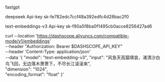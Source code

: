 fastgpt

deepseek Api-key
sk-fe782edc7ccf48a392edfc4d28bac2f0

text-embeddings-v3 Api-key
sk-f90a5f8ba0f1495cb0acce8256427ad6

curl --location 'https://dashscope.aliyuncs.com/compatible-mode/v1/embeddings' \
--header "Authorization: Bearer $DASHSCOPE_API_KEY" \
--header 'Content-Type: application/json' \
--data '{
    "model": "text-embedding-v3",
    "input": "风急天高猿啸哀，渚清沙白鸟飞回，无边落木萧萧下，不尽长江滚滚来",  
    "dimension": "1024",  
    "encoding_format": "float"
}'